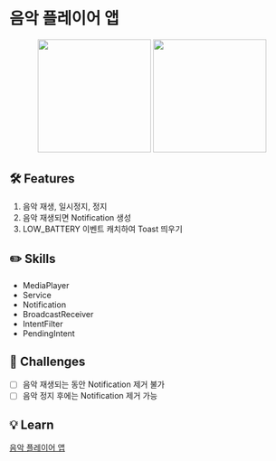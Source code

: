 # 음악 플레이어 앱

<p align="center">
  <img src="https://github.com/YuGyeong98/Android/assets/58517873/d8ed1612-5629-4b87-bf49-3b94855618c9" width="200px">
  <img src="https://github.com/YuGyeong98/Android/assets/58517873/afe81c20-dbc9-4f78-870b-13c922415375" width="200px">
</p>

## 🛠 Features

1. 음악 재생, 일시정지, 정지
2. 음악 재생되면 Notification 생성
3. LOW_BATTERY 이벤트 캐치하여 Toast 띄우기

## ✏️ Skills

* MediaPlayer
* Service
* Notification
* BroadcastReceiver
* IntentFilter
* PendingIntent

## 🐣 Challenges
- [ ] 음악 재생되는 동안 Notification 제거 불가
- [ ] 음악 정지 후에는 Notification 제거 가능

## 💡 Learn
[음악 플레이어 앱](https://zest-cucumber-44b.notion.site/eb2b64e1e01d4128b854ba7fe710da97)
